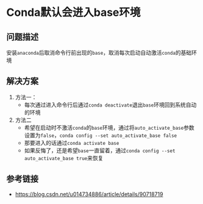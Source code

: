 # Conda默认会进入base环境

## 问题描述

安装`anaconda`后取消命令行前出现的`base`，取消每次启动自动激活`conda`的基础环境

## 解决方案

1. 方法一：
    * 每次通过进入命令行后通过`conda deactivate`退出`base`环境回到系统自动的环境
2. 方法二
    * 希望在启动时不激活`conda`的`base`环境，通过将`auto_activate_base`参数设置为`false`，`conda config --set auto_activate_base false`
    * 那要进入的话通过`conda activate base`
    * 如果反悔了，还是希望`base`一直留着，通过`conda config --set auto_activate_base true`来恢复

## 参考链接

* https://blog.csdn.net/u014734886/article/details/90718719
